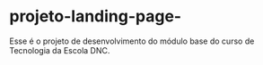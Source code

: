# projeto-landing-page-
Esse é o projeto de desenvolvimento do módulo base do curso de Tecnologia da Escola DNC.
